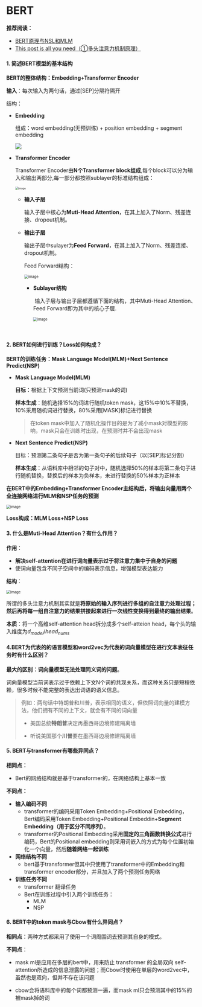 # BERT

**推荐阅读：**

- [BERT原理与NSL和MLM](https://anchorety.github.io/Algorithm_interview/dl/bert.html)
- [This post is all you need（①多头注意力机制原理）](https://www.ylkz.life/deeplearning/p10553832/)



#### 1. 简述BERT模型的基本结构

**BERT的整体结构：Embedding+Transformer Encoder**

**输入**：每次输入为两句话，通过[SEP]分隔符隔开

结构：

- **Embedding**

  组成：word embedding(无预训练) + position embedding + segment embedding

  ![](https://github.com/AnchoretY/images/blob/master/blog/BERT_input_representation.png?raw=true)

- **Transformer Encoder**

  Transformer Encoder由**N个Transformer block组成**,每个block可以分为输入和输出两部分,每一部分都按照sublayer的标准结构组成：  

  <img src="https://raw.githubusercontent.com/AnchoretY/images/master/blog/image.ms6w1661ntl.png" alt="image" style="zoom:50%;" />

  - **输入子层**

    输入子层中核心为**Muti-Head Attention**，在其上加入了Norm、残差连接、dropout机制。

  - **输出子层**

    输出子层中sulayer为**Feed Forward**，在其上加入了Norm、残差连接、dropout机制。

    Feed Forward结构：  

    <img src="https://raw.githubusercontent.com/AnchoretY/images/master/blog/image.osgnp8pb8x.png" alt="image" style="zoom:67%;" />

    - **Sublayer结构**

      ​	输入子层与输出子层都遵循下面的结构，其中Muti-Head Attention、Feed Forward即为其中的核心子层.  

      <img src="https://raw.githubusercontent.com/AnchoretY/images/master/blog/image.ad3lkvbrzj.png" alt="image" style="zoom:67%;" />

      ​	

#### 2. BERT如何进行训练？Loss如何构成？

**BERT的训练任务：Mask Language Model(MLM)+Next Sentence Predict(NSP)**

- **Mask Language Model(MLM)**

  **目标**：根据上下文预测当前词(只预测mask的词)

  **样本生成**：随机选择15%的词进行随机token mask，这15%中10%不替换，10%采用随机词进行替换，80%采用[MASK]标记进行替换

  > 在token mask中加入了随机化操作目的是为了减小mask对模型的影响，mask只会在训练时出现，在预测时并不会出现mask

- **Next Sentence Predict(NSP)**

  目标：预测第二条句子是否为第一条句子的后续句子（以[SEP]标记分割）

  **样本生成**：从语料库中相邻的句子对中，随机选择50%的样本将第二条句子进行随机替换，替换后的样本为负样本，未进行替换的50%样本为正样本

**在BERT中的Embedding+Transformer Encoder主结构后，将输出向量用两个全连接网络进行MLM和NSP任务的预测**

<img src="https://raw.githubusercontent.com/AnchoretY/images/master/blog/image.33y06v5l186.png" alt="image" style="zoom:67%;" />

**Loss构成：MLM Loss+NSP Loss**

#### 3. 什么是Muti-Head Attention？有什么作用？

**作用**：

- **解决self-attention在进行词向量表示过于将注意力集中于自身的问题**
- 使词向量包含不同子空间中的编码表示信息，增强模型表达能力

**结构**：

<img src="https://raw.githubusercontent.com/AnchoretY/images/master/blog/image.cn0l4yie1jw.png" alt="image" style="zoom:67%;" />

​	所谓的多头注意力机制其实就是**将原始的输入序列进行多组的自注意力处理过程；然后再将每一组自注意力的结果拼接起来进行一次线性变换得到最终的输出结果**。

**本质**：将一个高维self-attention head拆分成多个self-atteion head，每个头的输入维度为$d_{model}/head_{nums}$

#### 4.BERT为代表的的语言模型和word2vec为代表的词向量模型在进行文本表征任务时有什么区别？

**最大的区别：词向量模型无法处理同义词的问题**。

词向量模型当前词表示过于依赖上下文N个词的共现关系，而这种关系只是短程依赖，很多时候不能完整的表达出词语的语义信息。

> 例如：两句话中特朗普和川普，表示相同的语义，但依照词向量的建模方法，他们拥有不同的上下文，就会有不同的词向量
>
> - 美国总统**特朗普**决定再墨西哥边境修建隔离墙
>
> - 听说美国那个**川普**要在墨西哥边境修建隔离墙

#### 5. BERT与transformer有哪些异同点？

**相同点：**

- Bert的网络结构就是基于transformer的，在网络结构上基本一致

**不同点：**

- **输入编码不同**
  - transformer的编码采用Token Embedding+Positional Embedding，Bert编码采用Token Embedding+Positional Embeddin+**Segment Embedding（用于区分不同序列）**。
  - transformer的Positional Embedding采用**固定的三角函数转换公式**进行编码，Bert的Positional embedding则采用词嵌入的方式为每个位置初始化一个向量，然后**随着网络一起训练**
- **网络结构不同**
  - bert基于transformer但其中只使用了transformer中的Embedding和transformer encoder部分，并且加入了两个预测任务网络
- **训练任务不同**
  - transformer 翻译任务
  - Bert在训练过程中引入两个训练任务：
    - MLM
    - NSP

#### 6. BERT中的token mask与Cbow有什么异同点？

**相同点**：两种方式都采用了使用一个词周围词去预测其自身的模式。

**不同点**：

- mask ml是应用在多层的bert中，用来防止 transformer 的全局双向 self-attention所造成的信息泄露的问题；而Cbow时使用在单层的word2vec中，虽然也是双向，但并不存在该问题

- cbow会将语料库中的每个词都预测一遍，而mask ml只会预测其中的15%的被mask掉的词



